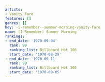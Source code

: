```yaml
---
artists:
- Vanity Fare
features: []
genres: []
key: -i-remember--summer-morning-vanity-fare
name: (I Remember) Summer Morning
rankings:
- end_date: '1970-09-04'
  rank: 98
  ranking_list: Billboard Hot 100
  start_date: '1970-08-29'
- end_date: '1970-09-11'
  rank: 98
  ranking_list: Billboard Hot 100
  start_date: '1970-09-05'
---
```


